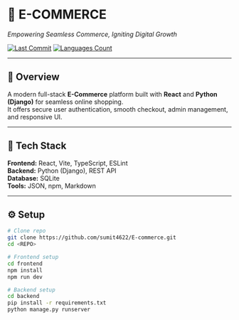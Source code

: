 # 🛒 E-COMMERCE

*Empowering Seamless Commerce, Igniting Digital Growth*

[![Last Commit](https://img.shields.io/github/last-commit/<USER>/<REPO>?style=for-the-badge&color=007ACC)]()
[![Languages Count](https://img.shields.io/github/languages/count/<USER>/<REPO>?style=for-the-badge&color=03A9F4)]()

---

## 🚀 Overview
A modern full-stack **E-Commerce** platform built with **React** and **Python (Django)** for seamless online shopping.  
It offers secure user authentication, smooth checkout, admin management, and responsive UI.

---

## 🧩 Tech Stack
**Frontend:** React, Vite, TypeScript, ESLint  
**Backend:** Python (Django), REST API  
**Database:** SQLite  
**Tools:** JSON, npm, Markdown

---

## ⚙️ Setup
```bash
# Clone repo
git clone https://github.com/sumit4622/E-commerce.git
cd <REPO>

# Frontend setup
cd frontend
npm install
npm run dev

# Backend setup
cd backend
pip install -r requirements.txt
python manage.py runserver
